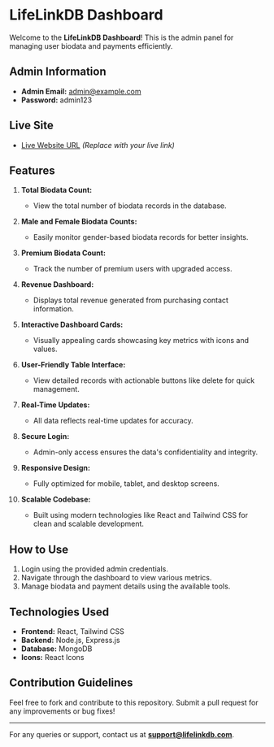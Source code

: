 # LifeLinkDB Dashboard

Welcome to the **LifeLinkDB Dashboard**! This is the admin panel for managing user biodata and payments efficiently.

## Admin Information
- **Admin Email:** admin@example.com
- **Password:** admin123

## Live Site
- [Live Website URL](#) *(Replace with your live link)*

## Features

1. **Total Biodata Count:**
   - View the total number of biodata records in the database.

2. **Male and Female Biodata Counts:**
   - Easily monitor gender-based biodata records for better insights.

3. **Premium Biodata Count:**
   - Track the number of premium users with upgraded access.

4. **Revenue Dashboard:**
   - Displays total revenue generated from purchasing contact information.

5. **Interactive Dashboard Cards:**
   - Visually appealing cards showcasing key metrics with icons and values.

6. **User-Friendly Table Interface:**
   - View detailed records with actionable buttons like delete for quick management.

7. **Real-Time Updates:**
   - All data reflects real-time updates for accuracy.

8. **Secure Login:**
   - Admin-only access ensures the data's confidentiality and integrity.

9. **Responsive Design:**
   - Fully optimized for mobile, tablet, and desktop screens.

10. **Scalable Codebase:**
    - Built using modern technologies like React and Tailwind CSS for clean and scalable development.

## How to Use
1. Login using the provided admin credentials.
2. Navigate through the dashboard to view various metrics.
3. Manage biodata and payment details using the available tools.

## Technologies Used
- **Frontend:** React, Tailwind CSS
- **Backend:** Node.js, Express.js
- **Database:** MongoDB
- **Icons:** React Icons

## Contribution Guidelines
Feel free to fork and contribute to this repository. Submit a pull request for any improvements or bug fixes!

---
For any queries or support, contact us at **support@lifelinkdb.com**.
